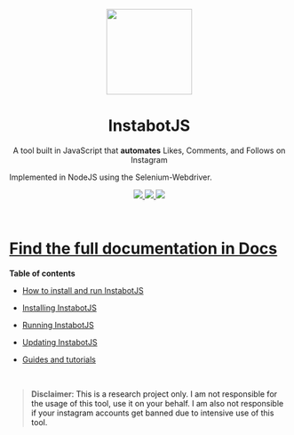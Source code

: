 
<p  align="center">
<img  src="https://i.imgur.com/jBmrP4f.jpg"  width="154">

<h1  align="center">InstabotJS</h1>

<p  align="center">A tool built in JavaScript that <b>automates</b> Likes, Comments, and Follows on Instagram

Implemented in NodeJS using the Selenium-Webdriver.<p>

<p  align="center">
<a  href="https://github.com/zanderp/instabot-js/blob/main/LICENSE">
<img  src="https://img.shields.io/badge/license-GPLv3-blue.svg"  />
</a>
<a  href="https://github.com/SeleniumHQ/selenium">
<img  src="https://img.shields.io/badge/built%20with-Selenium-yellow.svg"  />
</a>
<a  href="https://www.javascript.com/">
<img  src="https://img.shields.io/badge/built%20with-JavaScript-red.svg"  />
</p>
</p>
<br  />
  

# Find the full documentation in [Docs](/docs)

**Table of contents**

- [How to install and run InstabotJS](/docs/home.md#installation)

* [Installing InstabotJS](/docs/home.md#installation)

* [Running InstabotJS](/docs/home.md#installation)

* [Updating InstabotJS](/docs/home.md#updating-inabotjs)

* [Guides and tutorials](/docs/home.md#guides)
<br  />

>  **Disclaimer**<a  name="disclaimer"/>: This is a research project only. I am not responsible for the usage of this tool, use it on your behalf. I am also not responsible if your instagram accounts get banned due to intensive use of this tool.
